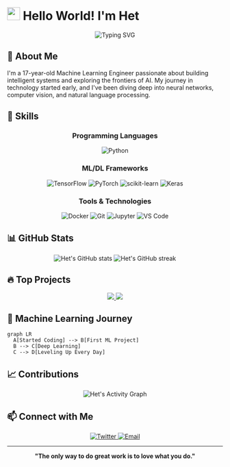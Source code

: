 # <img src="https://media.giphy.com/media/hvRJCLFzcasrR4ia7z/giphy.gif" width="30px"> Hello World! I'm Het

<div align="center">
  <img src="https://readme-typing-svg.herokuapp.com?font=Fira+Code&weight=600&size=24&duration=3000&pause=1000&color=6A5ACD&center=true&vCenter=true&width=435&lines=Machine+Learning+Engineer;Deep+Learning+Enthusiast;AI+Developer;Continuous+Learner" alt="Typing SVG" />
</div>

## 💫 About Me

I'm a 17-year-old Machine Learning Engineer passionate about building intelligent systems and exploring the frontiers of AI. My journey in technology started early, and I've been diving deep into neural networks, computer vision, and natural language processing.

## 🚀 Skills

<div align="center">
  
### Programming Languages
![Python](https://img.shields.io/badge/Python-3776AB?style=for-the-badge&logo=python&logoColor=white)

### ML/DL Frameworks
![TensorFlow](https://img.shields.io/badge/TensorFlow-FF6F00?style=for-the-badge&logo=tensorflow&logoColor=white)
![PyTorch](https://img.shields.io/badge/PyTorch-EE4C2C?style=for-the-badge&logo=pytorch&logoColor=white)
![scikit-learn](https://img.shields.io/badge/scikit--learn-F7931E?style=for-the-badge&logo=scikit-learn&logoColor=white)
![Keras](https://img.shields.io/badge/Keras-D00000?style=for-the-badge&logo=keras&logoColor=white)

### Tools & Technologies
![Docker](https://img.shields.io/badge/Docker-2496ED?style=for-the-badge&logo=docker&logoColor=white)
![Git](https://img.shields.io/badge/Git-F05032?style=for-the-badge&logo=git&logoColor=white)
![Jupyter](https://img.shields.io/badge/Jupyter-F37626?style=for-the-badge&logo=jupyter&logoColor=white)
![VS Code](https://img.shields.io/badge/VS_Code-007ACC?style=for-the-badge&logo=visual-studio-code&logoColor=white)

</div>

## 📊 GitHub Stats

<div align="center">
  <img src="https://github-readme-stats.vercel.app/api?username=Het-Sathwara&show_icons=true&theme=tokyonight" alt="Het's GitHub stats" />
  <img src="https://github-readme-streak-stats.herokuapp.com/?user=Het-Sathwara&theme=tokyonight" alt="Het's GitHub streak" />
</div>

## 🔥 Top Projects

<div align="center">
  <a href="https://github.com/Het-Sathwara/Null-llm">
    <img src="https://github-readme-stats.vercel.app/api/pin/?username=Het-Sathwara&repo=Null-llm&theme=tokyonight" />
  </a>
  <a href="https://github.com/Het-Sathwara/guardrail-pro">
    <img src="https://github-readme-stats.vercel.app/api/pin/?username=Het-Sathwara&repo=guardrail-pro&theme=tokyonight" />
  </a>
</div>

## 🧠 Machine Learning Journey

```mermaid
graph LR
  A[Started Coding] --> B[First ML Project]
  B --> C[Deep Learning]
  C --> D[Leveling Up Every Day]
```

## 📈 Contributions

<div align="center">
  <img src="https://github-readme-activity-graph.vercel.app/graph?username=YOUR_USERNAME&theme=tokyo-night" alt="Het's Activity Graph" />
</div>

## 📫 Connect with Me

<div align="center">

  <a href="https://x.com/TimeToCookFr" target="_blank">
    <img src="https://img.shields.io/badge/Twitter-1DA1F2?style=for-the-badge&logo=twitter&logoColor=white" alt="Twitter" />
  </a>
  <a href="mailto:het.work01@gmail.com">
    <img src="https://img.shields.io/badge/Email-D14836?style=for-the-badge&logo=gmail&logoColor=white" alt="Email" />
  </a>
</div>

---

<div align="center">
  
  **"The only way to do great work is to love what you do."**
  
</div>
